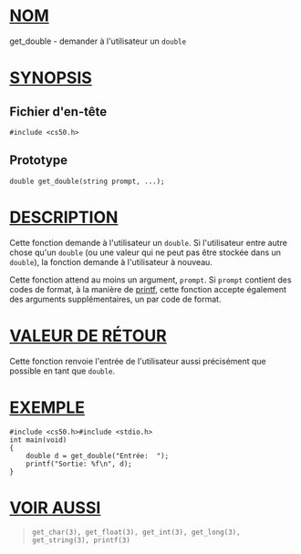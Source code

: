 # [NOM](#name)

get_double - demander à l'utilisateur un `double`

# [SYNOPSIS](#synopsis)

## Fichier d'en-tête

    #include <cs50.h>

## Prototype

    double get_double(string prompt, ...);

# [DESCRIPTION](#description)

Cette fonction demande à l'utilisateur un `double`. Si l'utilisateur entre autre chose qu'un `double` (ou une valeur qui ne peut pas être stockée dans un `double`), la fonction demande à l'utilisateur à nouveau.

Cette fonction attend au moins un argument, `prompt`. Si `prompt` contient des codes de format, à la manière de [printf](printf), cette fonction accepte également des arguments supplémentaires, un par code de format.

# [VALEUR DE RÉTOUR](#return-value)

Cette fonction renvoie l'entrée de l'utilisateur aussi précisément que possible en tant que `double`.

# [EXEMPLE](#example)

    #include <cs50.h>#include <stdio.h>
    int main(void)
    {
        double d = get_double("Entrée:  ");
        printf("Sortie: %f\n", d);
    }

# [VOIR AUSSI](#see-also)

>     get_char(3), get_float(3), get_int(3), get_long(3),
>     get_string(3), printf(3)